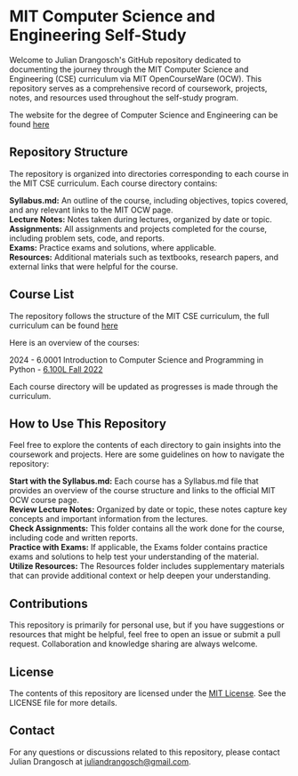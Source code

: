 # MIT Computer Science and Engineering Self-Study

Welcome to Julian Drangosch's GitHub repository dedicated to documenting the journey through the MIT Computer Science and Engineering (CSE) curriculum via MIT OpenCourseWare (OCW). This repository serves as a comprehensive record of coursework, projects, notes, and resources used throughout the self-study program.

The website for the degree of Computer Science and Engineering can be found [here](https://catalog.mit.edu/degree-charts/computer-science-engineering-course-6-3/)

## Repository Structure

The repository is organized into directories corresponding to each course in the MIT CSE curriculum. Each course directory contains:

**Syllabus.md:** An outline of the course, including objectives, topics covered, and any relevant links to the MIT OCW page.  
**Lecture Notes:** Notes taken during lectures, organized by date or topic.  
**Assignments:** All assignments and projects completed for the course, including problem sets, code, and reports.  
**Exams:** Practice exams and solutions, where applicable.  
**Resources:** Additional materials such as textbooks, research papers, and external links that were helpful for the course.  

## Course List

The repository follows the structure of the MIT CSE curriculum, the full curriculum can be found [here](https://www.eecs.mit.edu/academics/undergraduate-programs/curriculum/6-3-computer-science-and-engineering/) 

Here is an overview of the courses:

2024 - 6.0001 Introduction to Computer Science and Programming in Python - [6.100L Fall 2022](https://ocw.mit.edu/courses/6-100l-introduction-to-cs-and-programming-using-python-fall-2022/)

Each course directory will be updated as progresses is made through the curriculum.

## How to Use This Repository

Feel free to explore the contents of each directory to gain insights into the coursework and projects. Here are some guidelines on how to navigate the repository:

**Start with the Syllabus.md:** Each course has a Syllabus.md file that provides an overview of the course structure and links to the official MIT OCW course page.  
**Review Lecture Notes:** Organized by date or topic, these notes capture key concepts and important information from the lectures.  
**Check Assignments:** This folder contains all the work done for the course, including code and written reports.  
**Practice with Exams:** If applicable, the Exams folder contains practice exams and solutions to help test your understanding of the material.  
**Utilize Resources:** The Resources folder includes supplementary materials that can provide additional context or help deepen your understanding.  

## Contributions

This repository is primarily for personal use, but if you have suggestions or resources that might be helpful, feel free to open an issue or submit a pull request. Collaboration and knowledge sharing are always welcome.

## License

The contents of this repository are licensed under the [MIT License](https://opensource.org/license/mit). See the LICENSE file for more details.

## Contact

For any questions or discussions related to this repository, please contact Julian Drangosch at juliandrangosch@gmail.com.

